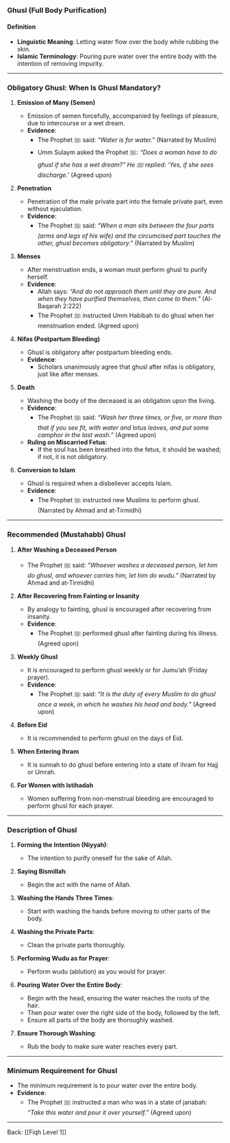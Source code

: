 ### **Ghusl (Full Body Purification)**

#### **Definition**
- **Linguistic Meaning**: Letting water flow over the body while rubbing the skin.
- **Islamic Terminology**: Pouring pure water over the entire body with the intention of removing impurity.

---

### **Obligatory Ghusl: When Is Ghusl Mandatory?**

1. **Emission of Many (Semen)**
   - Emission of semen forcefully, accompanied by feelings of pleasure, due to intercourse or a wet dream.
   - **Evidence**: 
     - The Prophet ﷺ said: *“Water is for water.”* (Narrated by Muslim)
     - Umm Sulaym asked the Prophet ﷺ: *“Does a woman have to do ghusl if she has a wet dream?” He ﷺ replied: ‘Yes, if she sees discharge.’* (Agreed upon)

2. **Penetration**
   - Penetration of the male private part into the female private part, even without ejaculation.
   - **Evidence**: 
     - The Prophet ﷺ said: *“When a man sits between the four parts (arms and legs of his wife) and the circumcised part touches the other, ghusl becomes obligatory.”* (Narrated by Muslim)

3. **Menses**
   - After menstruation ends, a woman must perform ghusl to purify herself.
   - **Evidence**:
     - Allah says: *“And do not approach them until they are pure. And when they have purified themselves, then come to them.”* (Al-Baqarah 2:222)
     - The Prophet ﷺ instructed Umm Habibah to do ghusl when her menstruation ended. (Agreed upon)

4. **Nifas (Postpartum Bleeding)**
   - Ghusl is obligatory after postpartum bleeding ends.
   - **Evidence**: 
     - Scholars unanimously agree that ghusl after nifas is obligatory, just like after menses.

5. **Death**
   - Washing the body of the deceased is an obligation upon the living.
   - **Evidence**:
     - The Prophet ﷺ said: *“Wash her three times, or five, or more than that if you see fit, with water and lotus leaves, and put some camphor in the last wash.”* (Agreed upon)
   - **Ruling on Miscarried Fetus**:
     - If the soul has been breathed into the fetus, it should be washed; if not, it is not obligatory.

6. **Conversion to Islam**
   - Ghusl is required when a disbeliever accepts Islam.
   - **Evidence**:
     - The Prophet ﷺ instructed new Muslims to perform ghusl. (Narrated by Ahmad and at-Tirmidhi)

---

### **Recommended (Mustahabb) Ghusl**
1. **After Washing a Deceased Person**
   - The Prophet ﷺ said: *“Whoever washes a deceased person, let him do ghusl, and whoever carries him, let him do wudu.”* (Narrated by Ahmad and at-Tirmidhi)

2. **After Recovering from Fainting or Insanity**
   - By analogy to fainting, ghusl is encouraged after recovering from insanity.
   - **Evidence**: 
     - The Prophet ﷺ performed ghusl after fainting during his illness. (Agreed upon)

3. **Weekly Ghusl**
   - It is encouraged to perform ghusl weekly or for Jumu’ah (Friday prayer).
   - **Evidence**:
     - The Prophet ﷺ said: *“It is the duty of every Muslim to do ghusl once a week, in which he washes his head and body.”* (Agreed upon)

4. **Before Eid**
   - It is recommended to perform ghusl on the days of Eid.

5. **When Entering Ihram**
   - It is sunnah to do ghusl before entering into a state of ihram for Hajj or Umrah.

6. **For Women with Istihadah**
   - Women suffering from non-menstrual bleeding are encouraged to perform ghusl for each prayer.

---

### **Description of Ghusl**
1. **Forming the Intention (Niyyah)**:
   - The intention to purify oneself for the sake of Allah.

2. **Saying Bismillah**:
   - Begin the act with the name of Allah.

3. **Washing the Hands Three Times**:
   - Start with washing the hands before moving to other parts of the body.

4. **Washing the Private Parts**:
   - Clean the private parts thoroughly.

5. **Performing Wudu as for Prayer**:
   - Perform wudu (ablution) as you would for prayer.

6. **Pouring Water Over the Entire Body**:
   - Begin with the head, ensuring the water reaches the roots of the hair.
   - Then pour water over the right side of the body, followed by the left.
   - Ensure all parts of the body are thoroughly washed.

7. **Ensure Thorough Washing**:
   - Rub the body to make sure water reaches every part.

---

### **Minimum Requirement for Ghusl**
- The minimum requirement is to pour water over the entire body.
- **Evidence**: 
  - The Prophet ﷺ instructed a man who was in a state of janabah: *“Take this water and pour it over yourself.”* (Agreed upon)


---
Back: [[Fiqh Level 1]]